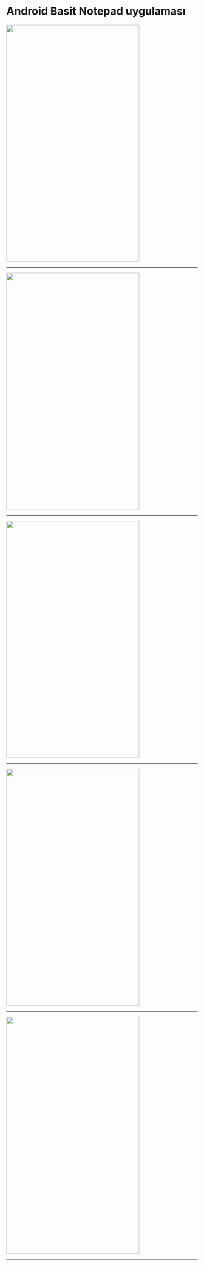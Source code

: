 # Android Basit Notepad uygulaması
<img src="https://i.hizliresim.com/k6yvhi.png" width="350" height="622">
<hr>
<img src="https://i.hizliresim.com/MS3lF8.png" width="350" height="622">
<hr>
<img src="https://i.hizliresim.com/r5IZWa.png" width="350" height="622">
<hr>
<img src="https://i.hizliresim.com/FZepgr.png" width="350" height="622">
<hr>
<img src="https://i.hizliresim.com/fOUtxU.png" width="350" height="622">
<hr>
